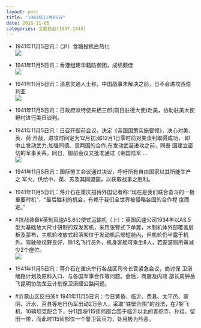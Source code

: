 ```yaml
---
layout: post
title: "1941年11月05日"
date: 2016-11-05
categories: 全面抗战(1937-1945)
---
```


<meta name="referrer" content="no-referrer" />

- 1941年11月5日讯：（沪）食糖投机白热化 <br/><img src="https://ww4.sinaimg.cn/large/aca367d8jw1f9hmlyxscsj20cv0br0ut.jpg" />

- 1941年11月5日讯：香港组建华籍防御团，成绩颇佳 <br/><img src="https://ww4.sinaimg.cn/large/aca367d8jw1f9hkv7v37ij20c705p3zi.jpg" />

- 1941年11月5日讯：消息灵通人士称，中国战事未解决之前，日不会进攻西伯利亚 <br/><img src="https://ww2.sinaimg.cn/large/aca367d8jw1f9hj5s4sbfj20750g40ua.jpg" />

- 1941年11月5日讯：日政府派特使来栖三郎(前日驻德大使)赴美，协助驻美大使 野村进行美日谈判。 

- 1941年11月5日讯：日召开御前会议，决定《帝国国策实施要领》，决心对美、英、荷 开战，进攻时间定为12月初;如12月1日零时前对美谈判取得成功， 即中止发动武力;加强同德、意两国的合作;在发动武装进攻之前，同泰 国建立密切的军事关系。同日，御前会议又批准通过《帝国陆军 ... <br/><img src="https://ww2.sinaimg.cn/large/aca367d8jw1f9hdy8tfrvj20c80ay0u7.jpg" />

- 1941年11月5日讯：国际劳工会议通过决议，呼吁所有自由国家以其所能生产之 军火，供给中、英、苏及其同盟国，以获取战事之胜利。 

- 1941年11月5日讯：蒋介石在重庆招待外国记者称:“现在是我们联合奋斗的一极重要时机”，“最后胜利的机会，有赖于我们全世界被侵略各国的合作程 度而定。” 

- #抗战装备#英制风速AS.6公使式运输机（上）：英国风速公司1934年以AS.5型为基础放大尺寸研制的双发客机，采用张臂式下单翼，木制机体外部覆盖层板及蒙布，主机轮收放式起落架位于发动机后部短舱內，但机轮仍半露于机外。驾驶舱视野良好，除1名飞行员外，机身客舱可乘坐8人，若安装厕所需减少2个座位。 <br/><img src="https://ww2.sinaimg.cn/large/aca367d8jw1f9h02j5ozuj20dc0eodh5.jpg" />

- 1941年11月5日讯：蒋介石在重庆举行各战区司令长官紧急会议，商讨保 卫滇缅路计划及原料入口、与各国军事合作等问题。会后，商震及内政 部长周钟岳飞昆明协助龙云计划保卫滇缅公路问题。 

- #沂蒙山区反扫荡# 1941年11月5日讯：今日黄昏，临沂、费县、太平邑、蒙阴、沂水、莒县等地日伪军出动2万余人，采取"铁壁合围"的战法，在7架飞机、10辆坦克配合下，分11路将115师师部合围于临沂以北的青驼寺、孙祖、留田一带，而此时115师部仅一个警卫营兵力，处境极为险恶。 

